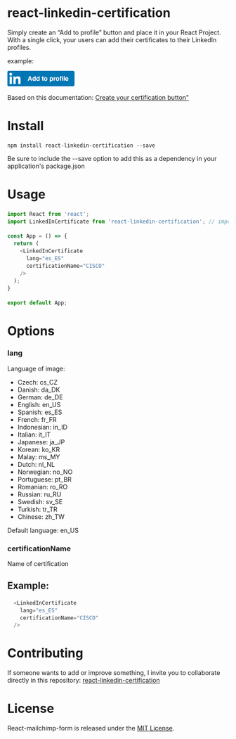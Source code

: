 # react-linkedin-certification

Simply create an “Add to profile” button and place it in your React Project. With a single click, your users can add their certificates to their LinkedIn profiles.

example:

![React](https://raw.githubusercontent.com/arepa-dev/TestComponents/master/files/en_US.png)


Based on this documentation:
[Create your certification button"](https://addtoprofile.linkedin.com/#certs)

# Install

```npm
npm install react-linkedin-certification --save
```

Be sure to include the --save option to add this as a dependency in your application's package.json

# Usage

```js
import React from 'react';
import LinkedInCertificate from 'react-linkedin-certification'; // import the component

const App = () => {
  return (
    <LinkedInCertificate
      lang="es_ES"
      certificationName="CISCO"
    />
  );
}

export default App;
```

# Options

### lang
Language of image:

* Czech: cs_CZ
* Danish: da_DK
* German: de_DE
* English: en_US
* Spanish: es_ES
* French: fr_FR
* Indonesian: in_ID
* Italian: it_IT
* Japanese: ja_JP
* Korean: ko_KR
* Malay: ms_MY
* Dutch: nl_NL
* Norwegian: no_NO
* Portuguese: pt_BR
* Romanian: ro_RO
* Russian: ru_RU
* Swedish: sv_SE
* Turkish: tr_TR
* Chinese: zh_TW

Default language: en_US

### certificationName
Name of certification

## Example:

```js
  <LinkedInCertificate
    lang="es_ES"
    certificationName="CISCO"
  />
```

# Contributing
If someone wants to add or improve something, I invite you to collaborate directly in this repository: [react-linkedin-certification](https://github.com/gndx/react-linkedin-certification)

# License
React-mailchimp-form is released under the [MIT License](https://opensource.org/licenses/MIT).
